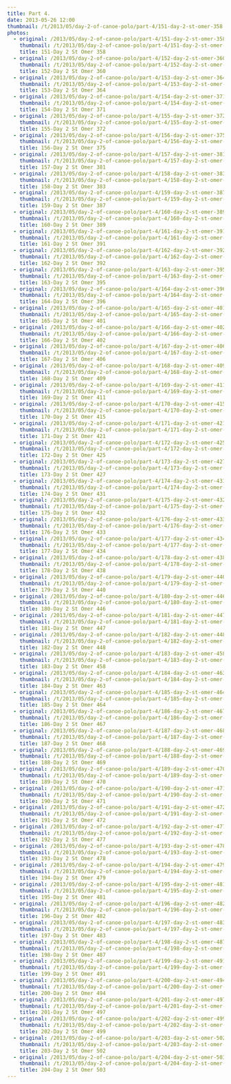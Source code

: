 ```yaml
---
title: Part 4.
date: 2013-05-26 12:00
thumbnail: /t/2013/05/day-2-of-canoe-polo/part-4/151-day-2-st-omer-358.jpg
photos:
  - original: /2013/05/day-2-of-canoe-polo/part-4/151-day-2-st-omer-358.jpg
    thumbnail: /t/2013/05/day-2-of-canoe-polo/part-4/151-day-2-st-omer-358.jpg
    title: 151-Day 2 St Omer 358
  - original: /2013/05/day-2-of-canoe-polo/part-4/152-day-2-st-omer-360.jpg
    thumbnail: /t/2013/05/day-2-of-canoe-polo/part-4/152-day-2-st-omer-360.jpg
    title: 152-Day 2 St Omer 360
  - original: /2013/05/day-2-of-canoe-polo/part-4/153-day-2-st-omer-364.jpg
    thumbnail: /t/2013/05/day-2-of-canoe-polo/part-4/153-day-2-st-omer-364.jpg
    title: 153-Day 2 St Omer 364
  - original: /2013/05/day-2-of-canoe-polo/part-4/154-day-2-st-omer-371.jpg
    thumbnail: /t/2013/05/day-2-of-canoe-polo/part-4/154-day-2-st-omer-371.jpg
    title: 154-Day 2 St Omer 371
  - original: /2013/05/day-2-of-canoe-polo/part-4/155-day-2-st-omer-372.jpg
    thumbnail: /t/2013/05/day-2-of-canoe-polo/part-4/155-day-2-st-omer-372.jpg
    title: 155-Day 2 St Omer 372
  - original: /2013/05/day-2-of-canoe-polo/part-4/156-day-2-st-omer-375.jpg
    thumbnail: /t/2013/05/day-2-of-canoe-polo/part-4/156-day-2-st-omer-375.jpg
    title: 156-Day 2 St Omer 375
  - original: /2013/05/day-2-of-canoe-polo/part-4/157-day-2-st-omer-381.jpg
    thumbnail: /t/2013/05/day-2-of-canoe-polo/part-4/157-day-2-st-omer-381.jpg
    title: 157-Day 2 St Omer 381
  - original: /2013/05/day-2-of-canoe-polo/part-4/158-day-2-st-omer-383.jpg
    thumbnail: /t/2013/05/day-2-of-canoe-polo/part-4/158-day-2-st-omer-383.jpg
    title: 158-Day 2 St Omer 383
  - original: /2013/05/day-2-of-canoe-polo/part-4/159-day-2-st-omer-387.jpg
    thumbnail: /t/2013/05/day-2-of-canoe-polo/part-4/159-day-2-st-omer-387.jpg
    title: 159-Day 2 St Omer 387
  - original: /2013/05/day-2-of-canoe-polo/part-4/160-day-2-st-omer-389.jpg
    thumbnail: /t/2013/05/day-2-of-canoe-polo/part-4/160-day-2-st-omer-389.jpg
    title: 160-Day 2 St Omer 389
  - original: /2013/05/day-2-of-canoe-polo/part-4/161-day-2-st-omer-391.jpg
    thumbnail: /t/2013/05/day-2-of-canoe-polo/part-4/161-day-2-st-omer-391.jpg
    title: 161-Day 2 St Omer 391
  - original: /2013/05/day-2-of-canoe-polo/part-4/162-day-2-st-omer-392.jpg
    thumbnail: /t/2013/05/day-2-of-canoe-polo/part-4/162-day-2-st-omer-392.jpg
    title: 162-Day 2 St Omer 392
  - original: /2013/05/day-2-of-canoe-polo/part-4/163-day-2-st-omer-395.jpg
    thumbnail: /t/2013/05/day-2-of-canoe-polo/part-4/163-day-2-st-omer-395.jpg
    title: 163-Day 2 St Omer 395
  - original: /2013/05/day-2-of-canoe-polo/part-4/164-day-2-st-omer-396.jpg
    thumbnail: /t/2013/05/day-2-of-canoe-polo/part-4/164-day-2-st-omer-396.jpg
    title: 164-Day 2 St Omer 396
  - original: /2013/05/day-2-of-canoe-polo/part-4/165-day-2-st-omer-401.jpg
    thumbnail: /t/2013/05/day-2-of-canoe-polo/part-4/165-day-2-st-omer-401.jpg
    title: 165-Day 2 St Omer 401
  - original: /2013/05/day-2-of-canoe-polo/part-4/166-day-2-st-omer-402.jpg
    thumbnail: /t/2013/05/day-2-of-canoe-polo/part-4/166-day-2-st-omer-402.jpg
    title: 166-Day 2 St Omer 402
  - original: /2013/05/day-2-of-canoe-polo/part-4/167-day-2-st-omer-406.jpg
    thumbnail: /t/2013/05/day-2-of-canoe-polo/part-4/167-day-2-st-omer-406.jpg
    title: 167-Day 2 St Omer 406
  - original: /2013/05/day-2-of-canoe-polo/part-4/168-day-2-st-omer-409.jpg
    thumbnail: /t/2013/05/day-2-of-canoe-polo/part-4/168-day-2-st-omer-409.jpg
    title: 168-Day 2 St Omer 409
  - original: /2013/05/day-2-of-canoe-polo/part-4/169-day-2-st-omer-411.jpg
    thumbnail: /t/2013/05/day-2-of-canoe-polo/part-4/169-day-2-st-omer-411.jpg
    title: 169-Day 2 St Omer 411
  - original: /2013/05/day-2-of-canoe-polo/part-4/170-day-2-st-omer-415.jpg
    thumbnail: /t/2013/05/day-2-of-canoe-polo/part-4/170-day-2-st-omer-415.jpg
    title: 170-Day 2 St Omer 415
  - original: /2013/05/day-2-of-canoe-polo/part-4/171-day-2-st-omer-421.jpg
    thumbnail: /t/2013/05/day-2-of-canoe-polo/part-4/171-day-2-st-omer-421.jpg
    title: 171-Day 2 St Omer 421
  - original: /2013/05/day-2-of-canoe-polo/part-4/172-day-2-st-omer-425.jpg
    thumbnail: /t/2013/05/day-2-of-canoe-polo/part-4/172-day-2-st-omer-425.jpg
    title: 172-Day 2 St Omer 425
  - original: /2013/05/day-2-of-canoe-polo/part-4/173-day-2-st-omer-427.jpg
    thumbnail: /t/2013/05/day-2-of-canoe-polo/part-4/173-day-2-st-omer-427.jpg
    title: 173-Day 2 St Omer 427
  - original: /2013/05/day-2-of-canoe-polo/part-4/174-day-2-st-omer-431.jpg
    thumbnail: /t/2013/05/day-2-of-canoe-polo/part-4/174-day-2-st-omer-431.jpg
    title: 174-Day 2 St Omer 431
  - original: /2013/05/day-2-of-canoe-polo/part-4/175-day-2-st-omer-432.jpg
    thumbnail: /t/2013/05/day-2-of-canoe-polo/part-4/175-day-2-st-omer-432.jpg
    title: 175-Day 2 St Omer 432
  - original: /2013/05/day-2-of-canoe-polo/part-4/176-day-2-st-omer-433.jpg
    thumbnail: /t/2013/05/day-2-of-canoe-polo/part-4/176-day-2-st-omer-433.jpg
    title: 176-Day 2 St Omer 433
  - original: /2013/05/day-2-of-canoe-polo/part-4/177-day-2-st-omer-434.jpg
    thumbnail: /t/2013/05/day-2-of-canoe-polo/part-4/177-day-2-st-omer-434.jpg
    title: 177-Day 2 St Omer 434
  - original: /2013/05/day-2-of-canoe-polo/part-4/178-day-2-st-omer-438.jpg
    thumbnail: /t/2013/05/day-2-of-canoe-polo/part-4/178-day-2-st-omer-438.jpg
    title: 178-Day 2 St Omer 438
  - original: /2013/05/day-2-of-canoe-polo/part-4/179-day-2-st-omer-440.jpg
    thumbnail: /t/2013/05/day-2-of-canoe-polo/part-4/179-day-2-st-omer-440.jpg
    title: 179-Day 2 St Omer 440
  - original: /2013/05/day-2-of-canoe-polo/part-4/180-day-2-st-omer-446.jpg
    thumbnail: /t/2013/05/day-2-of-canoe-polo/part-4/180-day-2-st-omer-446.jpg
    title: 180-Day 2 St Omer 446
  - original: /2013/05/day-2-of-canoe-polo/part-4/181-day-2-st-omer-447.jpg
    thumbnail: /t/2013/05/day-2-of-canoe-polo/part-4/181-day-2-st-omer-447.jpg
    title: 181-Day 2 St Omer 447
  - original: /2013/05/day-2-of-canoe-polo/part-4/182-day-2-st-omer-448.jpg
    thumbnail: /t/2013/05/day-2-of-canoe-polo/part-4/182-day-2-st-omer-448.jpg
    title: 182-Day 2 St Omer 448
  - original: /2013/05/day-2-of-canoe-polo/part-4/183-day-2-st-omer-458.jpg
    thumbnail: /t/2013/05/day-2-of-canoe-polo/part-4/183-day-2-st-omer-458.jpg
    title: 183-Day 2 St Omer 458
  - original: /2013/05/day-2-of-canoe-polo/part-4/184-day-2-st-omer-463.jpg
    thumbnail: /t/2013/05/day-2-of-canoe-polo/part-4/184-day-2-st-omer-463.jpg
    title: 184-Day 2 St Omer 463
  - original: /2013/05/day-2-of-canoe-polo/part-4/185-day-2-st-omer-464.jpg
    thumbnail: /t/2013/05/day-2-of-canoe-polo/part-4/185-day-2-st-omer-464.jpg
    title: 185-Day 2 St Omer 464
  - original: /2013/05/day-2-of-canoe-polo/part-4/186-day-2-st-omer-467.jpg
    thumbnail: /t/2013/05/day-2-of-canoe-polo/part-4/186-day-2-st-omer-467.jpg
    title: 186-Day 2 St Omer 467
  - original: /2013/05/day-2-of-canoe-polo/part-4/187-day-2-st-omer-468.jpg
    thumbnail: /t/2013/05/day-2-of-canoe-polo/part-4/187-day-2-st-omer-468.jpg
    title: 187-Day 2 St Omer 468
  - original: /2013/05/day-2-of-canoe-polo/part-4/188-day-2-st-omer-469.jpg
    thumbnail: /t/2013/05/day-2-of-canoe-polo/part-4/188-day-2-st-omer-469.jpg
    title: 188-Day 2 St Omer 469
  - original: /2013/05/day-2-of-canoe-polo/part-4/189-day-2-st-omer-470.jpg
    thumbnail: /t/2013/05/day-2-of-canoe-polo/part-4/189-day-2-st-omer-470.jpg
    title: 189-Day 2 St Omer 470
  - original: /2013/05/day-2-of-canoe-polo/part-4/190-day-2-st-omer-471.jpg
    thumbnail: /t/2013/05/day-2-of-canoe-polo/part-4/190-day-2-st-omer-471.jpg
    title: 190-Day 2 St Omer 471
  - original: /2013/05/day-2-of-canoe-polo/part-4/191-day-2-st-omer-472.jpg
    thumbnail: /t/2013/05/day-2-of-canoe-polo/part-4/191-day-2-st-omer-472.jpg
    title: 191-Day 2 St Omer 472
  - original: /2013/05/day-2-of-canoe-polo/part-4/192-day-2-st-omer-477.jpg
    thumbnail: /t/2013/05/day-2-of-canoe-polo/part-4/192-day-2-st-omer-477.jpg
    title: 192-Day 2 St Omer 477
  - original: /2013/05/day-2-of-canoe-polo/part-4/193-day-2-st-omer-478.jpg
    thumbnail: /t/2013/05/day-2-of-canoe-polo/part-4/193-day-2-st-omer-478.jpg
    title: 193-Day 2 St Omer 478
  - original: /2013/05/day-2-of-canoe-polo/part-4/194-day-2-st-omer-479.jpg
    thumbnail: /t/2013/05/day-2-of-canoe-polo/part-4/194-day-2-st-omer-479.jpg
    title: 194-Day 2 St Omer 479
  - original: /2013/05/day-2-of-canoe-polo/part-4/195-day-2-st-omer-481.jpg
    thumbnail: /t/2013/05/day-2-of-canoe-polo/part-4/195-day-2-st-omer-481.jpg
    title: 195-Day 2 St Omer 481
  - original: /2013/05/day-2-of-canoe-polo/part-4/196-day-2-st-omer-482.jpg
    thumbnail: /t/2013/05/day-2-of-canoe-polo/part-4/196-day-2-st-omer-482.jpg
    title: 196-Day 2 St Omer 482
  - original: /2013/05/day-2-of-canoe-polo/part-4/197-day-2-st-omer-483.jpg
    thumbnail: /t/2013/05/day-2-of-canoe-polo/part-4/197-day-2-st-omer-483.jpg
    title: 197-Day 2 St Omer 483
  - original: /2013/05/day-2-of-canoe-polo/part-4/198-day-2-st-omer-487.jpg
    thumbnail: /t/2013/05/day-2-of-canoe-polo/part-4/198-day-2-st-omer-487.jpg
    title: 198-Day 2 St Omer 487
  - original: /2013/05/day-2-of-canoe-polo/part-4/199-day-2-st-omer-491.jpg
    thumbnail: /t/2013/05/day-2-of-canoe-polo/part-4/199-day-2-st-omer-491.jpg
    title: 199-Day 2 St Omer 491
  - original: /2013/05/day-2-of-canoe-polo/part-4/200-day-2-st-omer-494.jpg
    thumbnail: /t/2013/05/day-2-of-canoe-polo/part-4/200-day-2-st-omer-494.jpg
    title: 200-Day 2 St Omer 494
  - original: /2013/05/day-2-of-canoe-polo/part-4/201-day-2-st-omer-497.jpg
    thumbnail: /t/2013/05/day-2-of-canoe-polo/part-4/201-day-2-st-omer-497.jpg
    title: 201-Day 2 St Omer 497
  - original: /2013/05/day-2-of-canoe-polo/part-4/202-day-2-st-omer-499.jpg
    thumbnail: /t/2013/05/day-2-of-canoe-polo/part-4/202-day-2-st-omer-499.jpg
    title: 202-Day 2 St Omer 499
  - original: /2013/05/day-2-of-canoe-polo/part-4/203-day-2-st-omer-502.jpg
    thumbnail: /t/2013/05/day-2-of-canoe-polo/part-4/203-day-2-st-omer-502.jpg
    title: 203-Day 2 St Omer 502
  - original: /2013/05/day-2-of-canoe-polo/part-4/204-day-2-st-omer-503.jpg
    thumbnail: /t/2013/05/day-2-of-canoe-polo/part-4/204-day-2-st-omer-503.jpg
    title: 204-Day 2 St Omer 503
---
```

